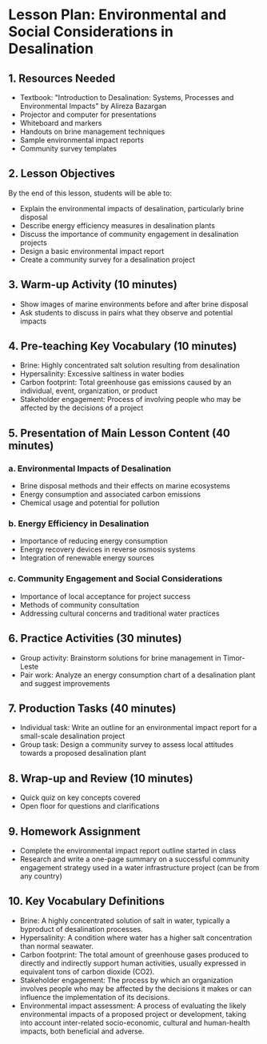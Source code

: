 # Lesson Plan: Environmental and Social Considerations in Desalination

## 1. Resources Needed

- Textbook: "Introduction to Desalination: Systems, Processes and Environmental Impacts" by Alireza Bazargan
- Projector and computer for presentations
- Whiteboard and markers
- Handouts on brine management techniques
- Sample environmental impact reports
- Community survey templates

## 2. Lesson Objectives

By the end of this lesson, students will be able to:
- Explain the environmental impacts of desalination, particularly brine disposal
- Describe energy efficiency measures in desalination plants
- Discuss the importance of community engagement in desalination projects
- Design a basic environmental impact report
- Create a community survey for a desalination project

## 3. Warm-up Activity (10 minutes)

- Show images of marine environments before and after brine disposal
- Ask students to discuss in pairs what they observe and potential impacts

## 4. Pre-teaching Key Vocabulary (10 minutes)

- Brine: Highly concentrated salt solution resulting from desalination
- Hypersalinity: Excessive saltiness in water bodies
- Carbon footprint: Total greenhouse gas emissions caused by an individual, event, organization, or product
- Stakeholder engagement: Process of involving people who may be affected by the decisions of a project

## 5. Presentation of Main Lesson Content (40 minutes)

### a. Environmental Impacts of Desalination
- Brine disposal methods and their effects on marine ecosystems
- Energy consumption and associated carbon emissions
- Chemical usage and potential for pollution

### b. Energy Efficiency in Desalination
- Importance of reducing energy consumption
- Energy recovery devices in reverse osmosis systems
- Integration of renewable energy sources

### c. Community Engagement and Social Considerations
- Importance of local acceptance for project success
- Methods of community consultation
- Addressing cultural concerns and traditional water practices

## 6. Practice Activities (30 minutes)

- Group activity: Brainstorm solutions for brine management in Timor-Leste
- Pair work: Analyze an energy consumption chart of a desalination plant and suggest improvements

## 7. Production Tasks (40 minutes)

- Individual task: Write an outline for an environmental impact report for a small-scale desalination project
- Group task: Design a community survey to assess local attitudes towards a proposed desalination plant

## 8. Wrap-up and Review (10 minutes)

- Quick quiz on key concepts covered
- Open floor for questions and clarifications

## 9. Homework Assignment

- Complete the environmental impact report outline started in class
- Research and write a one-page summary on a successful community engagement strategy used in a water infrastructure project (can be from any country)

## 10. Key Vocabulary Definitions

- Brine: A highly concentrated solution of salt in water, typically a byproduct of desalination processes.
- Hypersalinity: A condition where water has a higher salt concentration than normal seawater.
- Carbon footprint: The total amount of greenhouse gases produced to directly and indirectly support human activities, usually expressed in equivalent tons of carbon dioxide (CO2).
- Stakeholder engagement: The process by which an organization involves people who may be affected by the decisions it makes or can influence the implementation of its decisions.
- Environmental impact assessment: A process of evaluating the likely environmental impacts of a proposed project or development, taking into account inter-related socio-economic, cultural and human-health impacts, both beneficial and adverse.